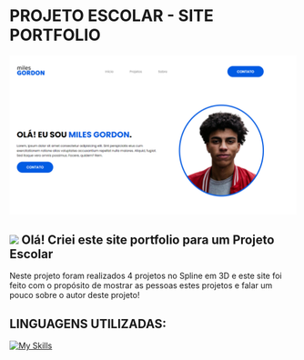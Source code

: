 # PROJETO ESCOLAR - SITE PORTFOLIO

<img src="images/Capturar.PNG">

## <img src="https://raw.githubusercontent.com/nixin72/nixin72/master/wave.gif" style="width:35px;"> Olá! Criei este site portfolio para um Projeto Escolar
Neste projeto foram realizados 4 projetos no Spline em 3D e este site foi feito com o propósito de mostrar as pessoas estes projetos e falar um pouco sobre o autor deste projeto!

## LINGUAGENS UTILIZADAS:<br/>
[![My Skills](https://skillicons.dev/icons?i=js,html,css)](https://skillicons.dev)
